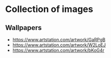 # Collection of images

## Wallpapers

- https://www.artstation.com/artwork/GaRPgB
- https://www.artstation.com/artwork/W2LoEJ
- https://www.artstation.com/artwork/bKoG4r
